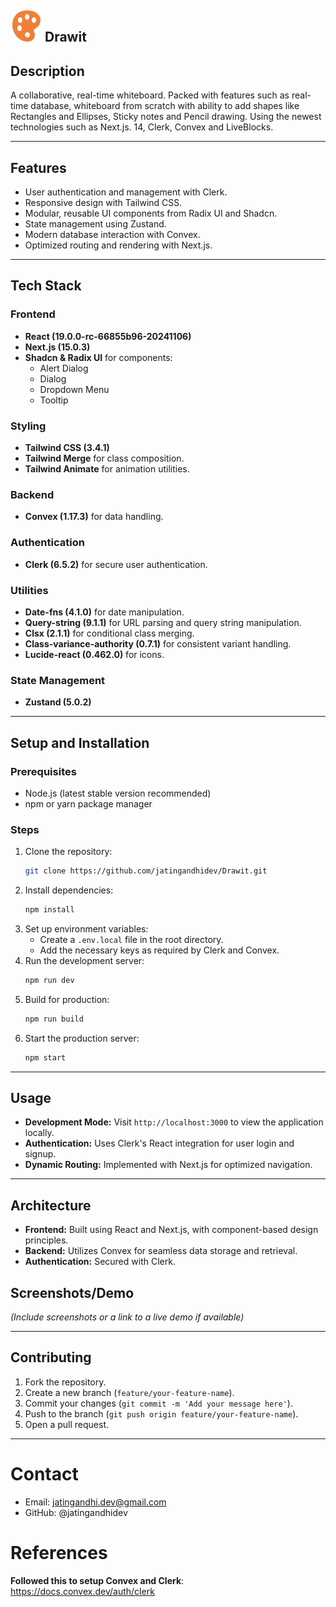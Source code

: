 ## <img height="50" src="/public/logo.png" /> Drawit

## Description

A collaborative, real-time whiteboard. Packed with features such as real-time database, whiteboard from scratch with ability to add shapes like Rectangles and Ellipses, Sticky notes and Pencil drawing. Using the newest technologies such as Next.js. 14, Clerk, Convex and LiveBlocks.

---

## Features

- User authentication and management with Clerk.
- Responsive design with Tailwind CSS.
- Modular, reusable UI components from Radix UI and Shadcn.
- State management using Zustand.
- Modern database interaction with Convex.
- Optimized routing and rendering with Next.js.

---

## Tech Stack

### Frontend

- **React (19.0.0-rc-66855b96-20241106)**
- **Next.js (15.0.3)**
- **Shadcn & Radix UI** for components:
  - Alert Dialog
  - Dialog
  - Dropdown Menu
  - Tooltip

### Styling

- **Tailwind CSS (3.4.1)**
- **Tailwind Merge** for class composition.
- **Tailwind Animate** for animation utilities.

### Backend

- **Convex (1.17.3)** for data handling.

### Authentication

- **Clerk (6.5.2)** for secure user authentication.

### Utilities

- **Date-fns (4.1.0)** for date manipulation.
- **Query-string (9.1.1)** for URL parsing and query string manipulation.
- **Clsx (2.1.1)** for conditional class merging.
- **Class-variance-authority (0.7.1)** for consistent variant handling.
- **Lucide-react (0.462.0)** for icons.

### State Management

- **Zustand (5.0.2)**

---

## Setup and Installation

### Prerequisites

- Node.js (latest stable version recommended)
- npm or yarn package manager

### Steps

1. Clone the repository:
   ```bash
   git clone https://github.com/jatingandhidev/Drawit.git
   ```
2. Install dependencies:
   ```bash
   npm install
   ```
3. Set up environment variables:
   - Create a `.env.local` file in the root directory.
   - Add the necessary keys as required by Clerk and Convex.
4. Run the development server:
   ```bash
   npm run dev
   ```
5. Build for production:
   ```bash
   npm run build
   ```
6. Start the production server:
   ```bash
   npm start
   ```

---

## Usage

- **Development Mode:** Visit `http://localhost:3000` to view the application locally.
- **Authentication:** Uses Clerk's React integration for user login and signup.
- **Dynamic Routing:** Implemented with Next.js for optimized navigation.

---

## Architecture

- **Frontend:** Built using React and Next.js, with component-based design principles.
- **Backend:** Utilizes Convex for seamless data storage and retrieval.
- **Authentication:** Secured with Clerk.

## Screenshots/Demo

_(Include screenshots or a link to a live demo if available)_

---

## Contributing

1. Fork the repository.
2. Create a new branch (`feature/your-feature-name`).
3. Commit your changes (`git commit -m 'Add your message here'`).
4. Push to the branch (`git push origin feature/your-feature-name`).
5. Open a pull request.

---

# Contact

- Email: jatingandhi.dev@gmail.com
- GitHub: @jatingandhidev

# References

**Followed this to setup Convex and Clerk**:
https://docs.convex.dev/auth/clerk
